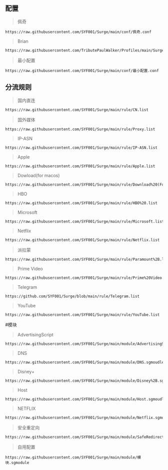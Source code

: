 ## 配置

>佩奇

    https://raw.githubusercontent.com/SYF001/Surge/main/conf/佩奇.conf

>Brian

    https://raw.githubusercontent.com/TributePaulWalker/Profiles/main/Surge/Surge%20Pro.conf

>最小配置

    https://raw.githubusercontent.com/SYF001/Surge/main/conf/最小配置.conf

## 分流规则

>国内直连

    https://raw.githubusercontent.com/SYF001/Surge/main/rule/CN.list

>国外媒体

    https://raw.githubusercontent.com/SYF001/Surge/main/rule/Proxy.list

>IP-ASN
    
    https://raw.githubusercontent.com/SYF001/Surge/main/rule/IP-ASN.list

>Apple

    https://raw.githubusercontent.com/SYF001/Surge/main/rule/Apple.list


>Dowload(for macos)

    https://raw.githubusercontent.com/SYF001/Surge/main/rule/Download%20(For%20MacOS).list

>HBO

    https://raw.githubusercontent.com/SYF001/Surge/main/rule/HBO%20.list

>Microsoft 

    https://raw.githubusercontent.com/SYF001/Surge/main/rule/Microsoft.list

>Netflix

    https://raw.githubusercontent.com/SYF001/Surge/main/rule/Netflix.list

>派拉蒙

    https://raw.githubusercontent.com/SYF001/Surge/main/rule/Paramount%2B.list

>Prime Video

    https://raw.githubusercontent.com/SYF001/Surge/main/rule/Prime%20Video.list

>Telegram

    https://github.com/SYF001/Surge/blob/main/rule/Telegram.list

>YouTube

    https://raw.githubusercontent.com/SYF001/Surge/main/rule/YouTube.list

#模块

>AdvertisingScript

    https://raw.githubusercontent.com/SYF001/Surge/main/module/AdvertisingScript.sgmodule

>DNS

    https://raw.githubusercontent.com/SYF001/Surge/main/module/DNS.sgmoudle

>Disney+

    https://raw.githubusercontent.com/SYF001/Surge/main/module/Disney%2B.sgmoudle

>Host

    https://raw.githubusercontent.com/SYF001/Surge/main/module/Host.sgmoudle

>NETFLIX

    https://raw.githubusercontent.com/SYF001/Surge/main/module/Netflix.sgmoudle

>安全重定向

    https://raw.githubusercontent.com/SYF001/Surge/main/module/SafeRedirect.sgmoudle

>自用配置

    https://raw.githubusercontent.com/SYF001/Surge/main/module/模块.sgmodule

